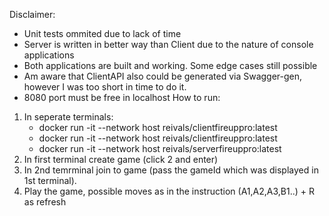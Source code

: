 Disclaimer:
- Unit tests ommited due to lack of time
- Server is written in better way than Client due to the nature of console applications
- Both applications are built and working. Some edge cases still possible
- Am aware that ClientAPI also could be generated via Swagger-gen, however I was too short in time to do it.
- 8080 port must be free in localhost
How to run:
1. In seperate terminals:
	- docker run -it --network host reivals/clientfireuppro:latest
	- docker run -it --network host reivals/clientfireuppro:latest
	- docker run -it --network host reivals/serverfireuppro:latest
2. In first terminal create game (click 2 and enter)
3. In 2nd temrminal join to game (pass the gameId which was displayed in 1st terminal).
4. Play the game, possible moves as in the instruction (A1,A2,A3,B1..) + R as refresh